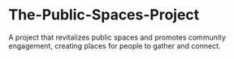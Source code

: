 # The-Public-Spaces-Project
A project that revitalizes public spaces and promotes community engagement, creating places for people to gather and connect.
